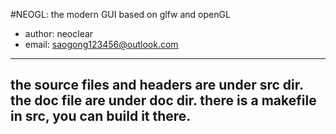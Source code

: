 #NEOGL: the modern GUI based on glfw and openGL
- author: neoclear
- email: saogong123456@outlook.com
---
the source files and headers are under src dir.
the doc file are under doc dir.
there is a makefile in src, you can build it there.
---

